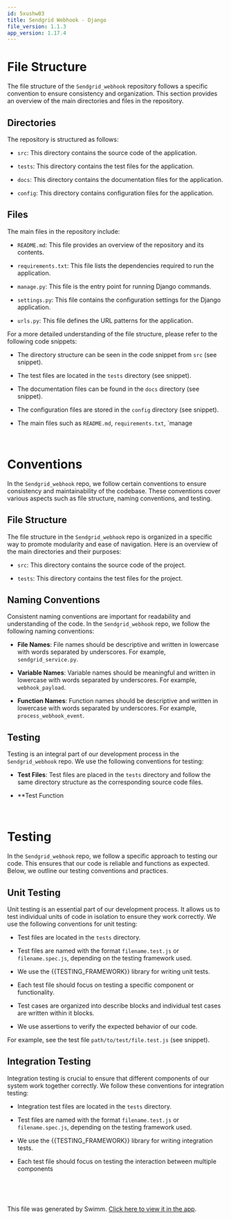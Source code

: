 ```yaml
---
id: 5xushw03
title: Sendgrid Webhook - Django
file_version: 1.1.3
app_version: 1.17.4
---
```


# File Structure

The file structure of the `Sendgrid_webhook` repository follows a specific convention to ensure consistency and organization. This section provides an overview of the main directories and files in the repository.

## Directories

The repository is structured as follows:

*   `src`: This directory contains the source code of the application.

*   `tests`: This directory contains the test files for the application.

*   `docs`: This directory contains the documentation files for the application.

*   `config`: This directory contains configuration files for the application.

## Files

The main files in the repository include:

*   `README.md`: This file provides an overview of the repository and its contents.

*   `requirements.txt`: This file lists the dependencies required to run the application.

*   `manage.py`: This file is the entry point for running Django commands.

*   `settings.py`: This file contains the configuration settings for the Django application.

*   `urls.py`: This file defines the URL patterns for the application.

For a more detailed understanding of the file structure, please refer to the following code snippets:

*   The directory structure can be seen in the code snippet from `src` (see snippet).

*   The test files are located in the `tests` directory (see snippet).

*   The documentation files can be found in the `docs` directory (see snippet).

*   The configuration files are stored in the `config` directory (see snippet).

*   The main files such as `README.md`, `requirements.txt`, \`manage
<br/>

# Conventions

In the `Sendgrid_webhook` repo, we follow certain conventions to ensure consistency and maintainability of the codebase. These conventions cover various aspects such as file structure, naming conventions, and testing.

## File Structure

The file structure in the `Sendgrid_webhook` repo is organized in a specific way to promote modularity and ease of navigation. Here is an overview of the main directories and their purposes:

*   `src`: This directory contains the source code of the project.

*   `tests`: This directory contains the test files for the project.

## Naming Conventions

Consistent naming conventions are important for readability and understanding of the code. In the `Sendgrid_webhook` repo, we follow the following naming conventions:

*   **File Names**: File names should be descriptive and written in lowercase with words separated by underscores. For example, `sendgrid_service.py`.

*   **Variable Names**: Variable names should be meaningful and written in lowercase with words separated by underscores. For example, `webhook_payload`.

*   **Function Names**: Function names should be descriptive and written in lowercase with words separated by underscores. For example, `process_webhook_event`.

## Testing

Testing is an integral part of our development process in the `Sendgrid_webhook` repo. We use the following conventions for testing:

*   **Test Files**: Test files are placed in the `tests` directory and follow the same directory structure as the corresponding source code files.

*   \*\*Test Function
<br/>

# Testing

In the `Sendgrid_webhook` repo, we follow a specific approach to testing our code. This ensures that our code is reliable and functions as expected. Below, we outline our testing conventions and practices.

## Unit Testing

Unit testing is an essential part of our development process. It allows us to test individual units of code in isolation to ensure they work correctly. We use the following conventions for unit testing:

*   Test files are located in the `tests` directory.

*   Test files are named with the format `filename.test.js` or `filename.spec.js`, depending on the testing framework used.

*   We use the {{TESTING\_FRAMEWORK}} library for writing unit tests.

*   Each test file should focus on testing a specific component or functionality.

*   Test cases are organized into describe blocks and individual test cases are written within it blocks.

*   We use assertions to verify the expected behavior of our code.

For example, see the test file `path/to/test/file.test.js` (see snippet).

## Integration Testing

Integration testing is crucial to ensure that different components of our system work together correctly. We follow these conventions for integration testing:

*   Integration test files are located in the `tests` directory.

*   Test files are named with the format `filename.test.js` or `filename.spec.js`, depending on the testing framework used.

*   We use the {{TESTING\_FRAMEWORK}} library for writing integration tests.

*   Each test file should focus on testing the interaction between multiple components

    <br/>

<br/>

This file was generated by Swimm. [Click here to view it in the app](https://app.swimm.io/repos/Z2l0aHViJTNBJTNBU2VuZGdyaWRfd2ViaG9vayUzQSUzQWp1dWhjc3I=/docs/5xushw03).
